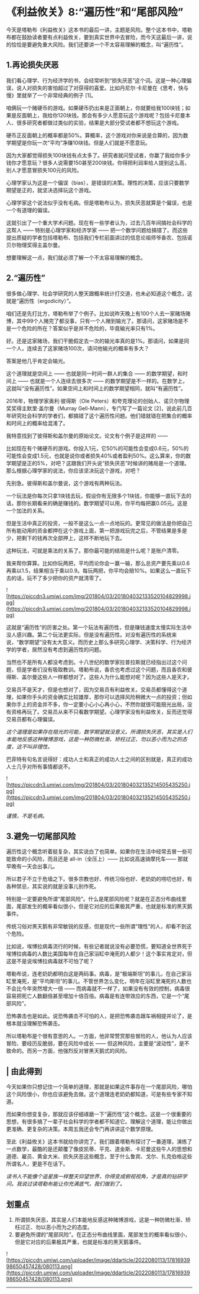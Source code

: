 # 《利益攸关》8:“遍历性”和“尾部风险”

今天是塔勒布《利益攸关》这本书的最后一讲，主题是风险。整个这本书中，塔勒布都在鼓励读者要有点利益攸关，要到真实世界中去冒险，而今天这最后一讲，说的恰恰是要避免重大风险。我们还要讲一个不太容易理解的概念，叫“遍历性”。

## 1.再论损失厌恶

我们看心理学、行为经济学的书，会经常听到“损失厌恶”这个词。这是一种心理偏误，说人对损失的害怕超过了对获得的喜爱。比如丹尼尔·卡尼曼在《思考，快与慢》里就举了一个非常经典的例子 [1]。

咱俩玩一个赌硬币的游戏。如果硬币扔出来是正面朝上，你就要给我100块钱；如果是反面朝上，我给你120块钱。那会有多少人愿意玩这个游戏呢？包括卡尼曼本人、很多研究者都做过类似的实验，结果是大部分受试者都不想玩这个游戏。

硬币正反面朝上的概率都是50%。算概率，这个游戏对你来说是合算的，因为数学期望是你玩一次“平均”净赚10块钱。但是人们就是不愿意玩。

因为大家都觉得损失100块钱有点太多了。研究者就问受试者，你赢了我给你多少钱你才愿意玩？很多人说需要150甚至200块钱。你得把利润率给人提到这么高，别人才愿意冒损失100元的风险。

心理学家认为这是一个偏误（bias），是错误的决策。理性的决策，应该只要数学期望是正的，就坚决选择玩这个游戏。

心理学家这个说法似乎没有毛病。但是塔勒布认为，损失厌恶就算是个偏误，也是一个有道理的偏误。

这就引出了一个重大学术问题。现在有一些学者认为，过去几百年间搞社会科学的这帮人 —— 特别是心理学家和经济学家 —— 把一个数学问题给搞错了。而这些提出质疑的学者包括塔勒布、包括我们专栏前面讲过的信息论祖师爷香农、包括诺贝尔物理奖得主盖尔曼。

想要理解这一点，我们就必须了解一个不太容易理解的概念。

## 2.“遍历性”

很多做心理学、社会学研究的人整天跟概率统计打交道，也未必知道这个概念，这就是“遍历性（ergodicity）”。

咱们还是先打比方，塔勒布举了个例子。比如说昨天晚上有100个人去一家赌场赌博，其中99个人赌完了都没事，只有一个人赌到输光了。那请问，这家赌场是不是一个危险的所在？答案似乎是并不危险的，毕竟输光率只有1%。

好。还是这家赌场，我们干脆假定去一次的输光率真的是1%。那请问，如果是同一个人，连续去了这家赌场100次，请问他输光的概率有多大？

答案是他几乎肯定会输光。

这个道理就是空间上 —— 也就是同一时间一群人的集合 —— 的数学期望，和时间上 —— 也就是一个人连续去很多次 —— 的数学期望是不一样的。在数学上，这就叫“没有遍历性”。如果空间上和时间上的数学期望相同，就叫“有遍历性”。

2016年，物理学家奥利·彼得斯（Ole Peters）和夸克理论的创始人、诺贝尔物理奖奖得主默里·盖尔曼（Murray Gell-Mann），专门写了一篇论文 [2]，说此前几百年研究社会科学的学者们，都搞错了这个遍历性问题。他们错就错在把集合的概率和时间上的概率给混淆了。

我特意找到了彼得斯和盖尔曼的原始论文。论文有个例子是这样的 ——

比如现在有个赌硬币的游戏。你投入1元，它50%的可能性会变成0.6元，50%的可能性会变成1.5元，也就是说你或者损失40%或者盈利50%。这么算来，你的数学期望是正的5%，对吧？这跟我们开头说“损失厌恶”时候讲的赌局是一个道理。那么根据心理学家的说法，你应该坚决玩这个游戏，对吧？

先别急。彼得斯和盖尔曼说，这个游戏有两种玩法。

一个玩法是你每次只拿1块钱去玩，假设你有无限多个1块钱，你能够一直玩下去的话，那你长期看来的确是赚钱的。数学期望可以用，你平均每把赢0.05元。这是一个加法的关系。

但是生活中真正的投资，一般不是这么一点一点地玩的。更常见的做法是你把自己所有能动用的资金都押在这个游戏上面，第一把游戏玩完之后，不管结果是多是少，把剩下的钱再次全部押上，这样不断地玩下去。

这种玩法，可就是乘法的关系了。那你最可能的结局是什么呢？是账户清零。

我来帮你算算。比如你玩两把，平均而论你会一赢一输，那么总资产要先乘以0.6再乘以1.5，结果相当于乘以0.9。每玩两把，你平均会赔10%。如果这么一直玩下去的话，玩不了多少把你的资产就清零了。

![https://piccdn3.umiwi.com/img/201804/03/201804032133520104829998.jpg](https://piccdn3.umiwi.com/img/201804/03/201804032133520104829998.jpg)

这就是“遍历性”的厉害之处。第一个玩法有遍历性，但是赚钱速度太慢实际生活中没人感兴趣。第二个玩法更实际，但是没有遍历性。对没有遍历性的系统来说，“数学期望”没有太大意义。而历史上那么多研究心理学、决策科学、行为经济学的学者，居然没有考虑到遍历性的问题。

当然也不是所有人都没考虑到。十八世纪的数学家拉普拉斯就已经指出过这个问题，但是学者们没有吸取教训。塔勒布说，香农也考虑过这个问题，而且香农和彼得斯、盖尔曼这些人一样都想对了。这些人为什么能想对呢？因为这些人是天才。

交易员不是天才，但是也想对了，因为交易员有利益攸关。交易员都懂得这个道理，如果你手头的资金确实比较雄厚，那你可以选择风险稍微大一点的投资；但如果你手上的资金并不多，你一定要小心小心再小心，不然你就很可能赔光出局，没有资格再玩了。交易员从来不只看数学期望。心理学家没有利益攸关，反而还觉得交易员都有心理偏误。

 *这个道理是如果存在赔光的可能，数学期望就没意义。所谓损失厌恶，其实是人们本能地反感这种赌博游戏，这是一种防微杜渐、矫枉过正、勿以恶小而为之的态度，这不叫非理性。*

巴菲特有句名言说得好：成功人士和真正的成功人士之间的区别就是，真正的成功人士几乎对所有事情都说不。

![https://piccdn3.umiwi.com/img/201804/03/201804032135214505435250.jpg](https://piccdn3.umiwi.com/img/201804/03/201804032135214505435250.jpg)

 *谨慎，不是毛病。*

## 3.避免一切尾部风险

遍历性这个概念听着挺复杂，其实说白了也简单。如果你在生活中经常去冒一些可能致命的小风险，而且还是 all-in（全压上）—— 比如说高速骑摩托车—— 那就早晚有一天会出事儿。

所以君子不立于危墙之下。很多宗教也好、传统习俗也好、老奶奶的唠叨也好，有各种禁忌，其实说的就是没事儿别作死。

特别是一定要避免所谓“尾部风险”。什么是尾部风险呢？就是在正态分布曲线里面，尾部发生的概率看似很小，但是它对应的后果极其严重，也就是标准的黑天鹅事件。

传统习俗对黑天鹅有非常敏锐的反感，但是现代一些所谓“理性”的人，却看不到这个危险。

比如说，埃博拉病毒流行的时候，有些记者就说没有必要恐慌，要知道全世界死于埃博拉病毒的人数比美国每年在自己家浴缸中淹死的人都少！这个事实肯定对，但这是不是说埃博拉病毒就不可怕了呢？

塔勒布说，连老奶奶都明白这是两码事。病毒，是“极端斯坦”的事儿，在自己家浴缸里淹死，是“平均斯坦”的事儿。不管世界怎么变化，明年在浴缸里淹死的人数也不会比今年突然增大一倍 —— 而病毒就不一样了，如果没有有效的控制，病毒很容易把死亡人数翻倍甚至增加十倍百倍。病毒是有连带效应的东西，它是一个“尾部风险”。

恐怖袭击也是如此。说恐怖袭击不可怕的人，是把恐怖袭击跟车祸相提并论了，是根本就没理解恐怖袭击。

所以塔勒布是个很有意思的人。一方面，他非常赞赏那些冒险的人，他认为人应该冒险、要经历反脆弱，要在风险中成长 —— 但这种风险，主要是“波动性”，是不致命的。而另一方面，他强烈反对冒黑天鹅式的风险。

## | 由此得到

今天如果你只想记住一个简单的道理，那就是如果这件事存在一个尾部风险，哪怕这个风险很小，你也应该避免去做。这个道理连老奶奶都知道，可是有些专家不知道。

而如果你想变复杂，那就应该仔细琢磨一下“遍历性”这个概念。这是一个很重要的思想，有很多搞了一辈子社会科学的学者都不知道它。理解这个道理，能让你做出更准确、更复杂的决策。本周五我还会专门再讲讲这个数学原理。

至此《利益攸关》这本书就给你讲完了。我们跟着塔勒布探讨了一番道理，演练了一点数学，最酷的是还颠覆了像皮凯蒂、平克、道金斯、卡尼曼这些牛人的思想和道德、雇员、黄金大米、损失厌恶这些概念，至于什么鲁宾、戈尔、扎克伯格这些所谓名人，更是不在话下。

 *读书人不能像个追星族一样整天仰望世界，你得变成俯视视角，才是真的钻研学问。我说过读塔勒布能让你充满底气，我们做到了。*

## 划重点

1. 所谓损失厌恶，其实是人们本能地反感这种赌博游戏，这是一种防微杜渐、矫枉过正、勿以恶小而为之的态度。
2. 要避免所谓的“尾部风险”。在正态分布曲线里面，尾部发生的概率看似很小，但是它对应的后果极其严重，也就是标准的黑天鹅事件。


![https://piccdn.umiwi.com/uploader/image/ddarticle/2022080113/1781693998650457428/080113.png](https://piccdn.umiwi.com/uploader/image/ddarticle/2022080113/1781693998650457428/080113.png)

---
